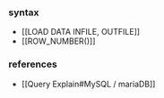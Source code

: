 

### syntax

- [[LOAD DATA INFILE, OUTFILE]]
- [[ROW_NUMBER()]]

### references

- [[Query Explain#MySQL / mariaDB]]
